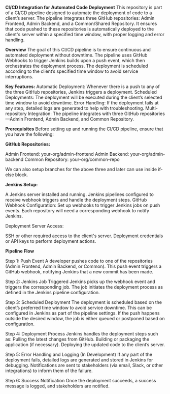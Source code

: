 **CI/CD Integration for Automated Code Deployment**
This repository is part of a CI/CD pipeline designed to automate the deployment of code to a client’s server. The pipeline integrates three GitHub repositories: Admin Frontend, Admin Backend, and a Common/Shared Repository. It ensures that code pushed to these repositories is automatically deployed to the client's server within a specified time window, with proper logging and error handling.

**Overview**
The goal of this CI/CD pipeline is to ensure continuous and automated deployment without downtime. The pipeline uses GitHub Webhooks to trigger Jenkins builds upon a push event, which then orchestrates the deployment process. The deployment is scheduled according to the client’s specified time window to avoid service interruptions.

**Key Features:**
Automatic Deployment: Whenever there is a push to any of the three GitHub repositories, Jenkins triggers a deployment.
Scheduled Deployments: The deployment will be executed during the client’s selected time window to avoid downtime.
Error Handling: If the deployment fails at any step, detailed logs are generated to help with troubleshooting.
Multi-repository Integration: The pipeline integrates with three GitHub repositories—Admin Frontend, Admin Backend, and Common Repository.

**Prerequisites**
Before setting up and running the CI/CD pipeline, ensure that you have the following:

**GitHub Repositories:**

Admin Frontend: your-org/admin-frontend
Admin Backend: your-org/admin-backend
Common Repository: your-org/common-repo

We can also setup branches for the above three and later can use inside if-else block.

**Jenkins Setup:**

A Jenkins server installed and running.
Jenkins pipelines configured to receive webhook triggers and handle the deployment steps.
GitHub Webhook Configuration: Set up webhooks to trigger Jenkins jobs on push events. Each repository will need a corresponding webhook to notify Jenkins.

Deployment Server Access:

SSH or other required access to the client's server.
Deployment credentials or API keys to perform deployment actions.

**Pipeline Flow**

Step 1: Push Event
A developer pushes code to one of the repositories (Admin Frontend, Admin Backend, or Common).
This push event triggers a GitHub webhook, notifying Jenkins that a new commit has been made.

Step 2: Jenkins Job Triggered
Jenkins picks up the webhook event and triggers the corresponding job.
The job initiates the deployment process as defined in the Jenkins pipeline configuration.

Step 3: Scheduled Deployment
The deployment is scheduled based on the client’s preferred time window to avoid service downtime. This can be configured in Jenkins as part of the pipeline settings.
If the push happens outside the desired window, the job is either queued or postponed based on configuration.

Step 4: Deployment Process
Jenkins handles the deployment steps such as:
Pulling the latest changes from GitHub.
Building or packaging the application (if necessary).
Deploying the updated code to the client’s server.

Step 5: Error Handling and Logging (In Development)
If any part of the deployment fails, detailed logs are generated and stored in Jenkins for debugging.
Notifications are sent to stakeholders (via email, Slack, or other integrations) to inform them of the failure.

Step 6: Success Notification
Once the deployment succeeds, a success message is logged, and stakeholders are notified.
